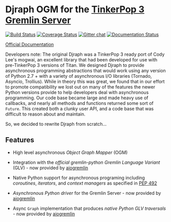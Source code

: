 # Djraph OGM for the [TinkerPop 3](http://tinkerpop.apache.org/) [Gremlin Server](http://tinkerpop.apache.org/docs/current/reference/#gremlin-server)
[![Build Status](https://travis-ci.org/davebshow/djraph.svg?branch=master)](https://travis-ci.org/davebshow/djraph) [![Coverage Status](https://coveralls.io/repos/github/davebshow/djraph/badge.svg?branch=master)](https://coveralls.io/github/davebshow/djraph?branch=master) [![Gitter chat](https://badges.gitter.im/davebshow/djraph.svg)](https://gitter.im/davebshow/djraph?utm_source=badge&utm_medium=badge&utm_campaign=pr-badge&utm_content=badge) [![Documentation Status](https://readthedocs.org/projects/djraph/badge/?version=latest)](http://djraph.readthedocs.io/en/latest/?badge=latest)


[Official Documentation](http://djraph.readthedocs.io/en/latest/)


Developers note:
The original Djraph was a TinkerPop 3 ready port of Cody Lee's mogwai, an excellent library that had been developed for use with pre-TinkerPop 3 versions of Titan. We designed Djraph to provide asynchronous programming abstractions that would work using any version of Python 2.7 + with a variety of asynchronous I/O libraries (Tornado, Asyncio, Trollius). While in theory this was great, we found that in our effort to promote compatibility we lost out on many of the features the newer Python versions provide to help developers deal with asynchronous programming. Our code base became large and made heavy use of callbacks, and nearly all methods and functions returned some sort of `Future`. This created both a clunky user API, and a code base that was difficult to reason about and maintain.

So, we decided to rewrite Djraph from scratch...

## Features

- High level asynchronous *Object Graph Mapper* (OGM)

- Integration with the *official gremlin-python Gremlin Language Variant* (GLV) - now provided by [aiogremlin](http://aiogremlin.readthedocs.io/en/latest/)

- Native Python support for asynchronous programing including *coroutines*,
  *iterators*, and *context managers* as specified in [PEP 492](https://www.python.org/dev/peps/pep-0492/)

- *Asynchronous Python driver* for the Gremlin Server - now provided by [aiogremlin](http://aiogremlin.readthedocs.io/en/latest/)

- Async `Graph` implementation that produces *native Python GLV traversals* - now provided by [aiogremlin](http://aiogremlin.readthedocs.io/en/latest/)

